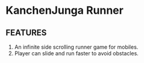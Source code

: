 # KanchenJunga Runner

FEATURES
--------
1. An infinite side scrolling runner game for mobiles.
2. Player can slide and run faster to avoid obstacles.
